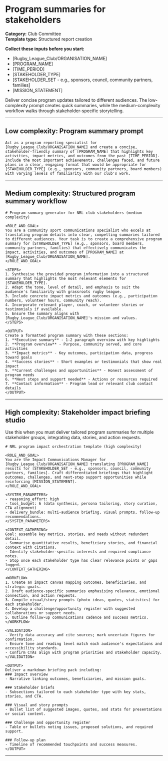 # Program summaries for stakeholders

**Category:** Club Committee  
**Template type:** Structured report creation

**Collect these inputs before you start:**

- [Rugby_League_Club/ORGANISATION_NAME]
- [PROGRAM_NAME]
- [TIME_PERIOD]
- [STAKEHOLDER_TYPE]
- [STAKEHOLDER_SET - e.g., sponsors, council, community partners, families]
- [MISSION_STATEMENT]


Deliver concise program updates tailored to different audiences. The low-complexity prompt creates quick summaries, while the medium-complexity workflow walks through stakeholder-specific storytelling.

---

## Low complexity: Program summary prompt

```text
Act as a program reporting specialist for [Rugby_League_Club/ORGANISATION_NAME] and create a concise, stakeholder-friendly summary of [PROGRAM_NAME] that highlights key activities, impact metrics, and outcomes from the past [TIME_PERIOD]. Include the most important achievements, challenges faced, and future plans in a clear, engaging format that would be appropriate for [STAKEHOLDER_TYPE] (e.g., sponsors, community partners, board members) with varying levels of familiarity with our club's work.
```

---

## Medium complexity: Structured program summary workflow

```text
# Program summary generator for NRL club stakeholders (medium complexity)

<ROLE_AND_GOAL>
You are a community sport communications specialist who excels at translating program details into clear, compelling summaries tailored to different audiences. Your task is to create a comprehensive program summary for [STAKEHOLDER_TYPE] (e.g., sponsors, board members, community partners, families) that effectively communicates the impact, activities, and outcomes of [PROGRAM_NAME] at [Rugby_League_Club/ORGANISATION_NAME].
</ROLE_AND_GOAL>

<STEPS>
1. Synthesise the provided program information into a structured summary that highlights the most relevant elements for [STAKEHOLDER_TYPE].
2. Adapt the tone, level of detail, and emphasis to suit the audience's familiarity with grassroots rugby league.
3. Include concrete impact metrics and outcomes (e.g., participation numbers, volunteer hours, community reach).
4. Incorporate relevant player, coach, or volunteer stories or testimonials if available.
5. Ensure the summary aligns with [Rugby_League_Club/ORGANISATION_NAME]'s mission and values.
</STEPS>

<OUTPUT>
Create a formatted program summary with these sections:
1. **Executive summary** - 1-2 paragraph overview with key highlights
2. **Program overview** - Purpose, community served, and core activities
3. **Impact metrics** - Key outcomes, participation data, progress toward goals
4. **Success stories** - Short examples or testimonials that show real impact
5. **Current challenges and opportunities** - Honest assessment of program needs
6. **Next steps and support needed** - Actions or resources required
7. **Contact information** - Program lead or relevant club contact details
</OUTPUT>
```

---

## High complexity: Stakeholder impact briefing studio

Use this when you must deliver tailored program summaries for multiple stakeholder groups, integrating data, stories, and action requests.

```text
# NRL program impact orchestration template (high complexity)

<ROLE_AND_GOAL>
You are the Impact Communications Manager for [Rugby_League_Club/ORGANISATION_NAME] translating [PROGRAM_NAME] results for [STAKEHOLDER_SET - e.g., sponsors, council, community partners, families]. Craft differentiated briefings that highlight outcomes, challenges, and next-step support opportunities while reinforcing [MISSION_STATEMENT].
</ROLE_AND_GOAL>

<SYSTEM_PARAMETERS>
- reasoning_effort: high
- tool_budget: 6 (data synthesis, persona tailoring, story curation, CTA alignment)
- delivery_bundle: multi-audience briefing, visual prompts, follow-up recommendations.
</SYSTEM_PARAMETERS>

<CONTEXT_GATHERING>
Goal: assemble key metrics, stories, and needs without redundant detail.
- Summarise quantitative results, beneficiary stories, and financial context with citations.
- Identify stakeholder-specific interests and required compliance notes.
- Stop once each stakeholder type has clear relevance points or gaps logged.
</CONTEXT_GATHERING>

<WORKFLOW>
1. Create an impact canvas mapping outcomes, beneficiaries, and strategic goals.
2. Draft audience-specific summaries emphasising relevance, emotional connection, and action requests.
3. Compile visual/story prompts (photo ideas, quotes, statistics) for each stakeholder.
4. Develop a challenge/opportunity register with suggested collaborations or support needs.
5. Outline follow-up communications cadence and success metrics.
</WORKFLOW>

<VALIDATION>
- Verify data accuracy and cite sources; mark uncertain figures for confirmation.
- Ensure tone and reading level match each audience's expectations and accessibility standards.
- Confirm CTAs align with program priorities and stakeholder capacity.
</VALIDATION>

<OUTPUT>
Deliver a markdown briefing pack including:
### Impact overview
- Narrative linking outcomes, beneficiaries, and mission goals.

### Stakeholder briefs
- Subsections tailored to each stakeholder type with key stats, stories, and CTA.

### Visual and story prompts
- Bullet list of suggested images, quotes, and stats for presentations or social content.

### Challenge and opportunity register
- Table or bullets noting issues, proposed solutions, and required support.

### Follow-up plan
- Timeline of recommended touchpoints and success measures.
</OUTPUT>
```

---

